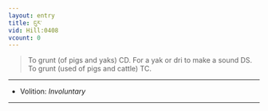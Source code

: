```yaml
---
layout: entry
title: ངུར་
vid: Hill:0408
vcount: 0
---
```

> To grunt (of pigs and yaks) CD\. For a yak or dri to make a sound DS\. To grunt (used of pigs and cattle) TC\.

---
* Volition: _Involuntary_

---


